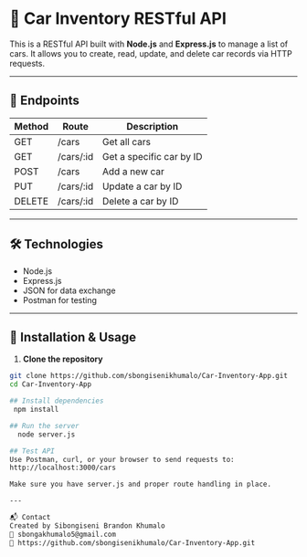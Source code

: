 # 🚗 Car Inventory RESTful API

This is a RESTful API built with **Node.js** and **Express.js** to manage a list of cars. It allows you to create, read, update, and delete car records via HTTP requests.

---

## 📌 Endpoints

| Method | Route         | Description                |
|--------|---------------|----------------------------|
| GET    | /cars         | Get all cars               |
| GET    | /cars/:id     | Get a specific car by ID   |
| POST   | /cars         | Add a new car              |
| PUT    | /cars/:id     | Update a car by ID         |
| DELETE | /cars/:id     | Delete a car by ID         |

---

## 🛠️ Technologies

- Node.js
- Express.js
- JSON for data exchange
- Postman for testing

---

## 🚀 Installation & Usage

1. **Clone the repository**  
```bash
git clone https://github.com/sbongisenikhumalo/Car-Inventory-App.git
cd Car-Inventory-App

## Install dependencies
 npm install

## Run the server
  node server.js

## Test API
Use Postman, curl, or your browser to send requests to:
http://localhost:3000/cars

Make sure you have server.js and proper route handling in place.

---

📬 Contact
Created by Sibongiseni Brandon Khumalo
📧 sbongakhumalo5@gmail.com
🔗 https://github.com/sbongisenikhumalo/Car-Inventory-App.git


